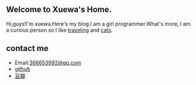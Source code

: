 ## Welcome to Xuewa's Home.

Hi,guys!I'm xuewa.Here's my blog.I am a girl programmer.What's more, I am a curious person so I like [traveling](http://) and [cats](http://).

## contact me
- Email:366653992@qq.com
- [github](https://github.com/Xuewa)
- [豆瓣]()


